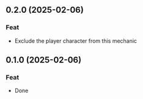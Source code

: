 ## 0.2.0 (2025-02-06)

### Feat

- Exclude the player character from this mechanic

## 0.1.0 (2025-02-06)

### Feat

- Done
